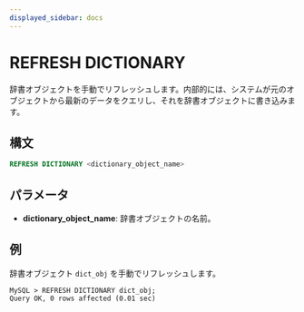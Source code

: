 ```yaml
---
displayed_sidebar: docs
---
```


# REFRESH DICTIONARY

辞書オブジェクトを手動でリフレッシュします。内部的には、システムが元のオブジェクトから最新のデータをクエリし、それを辞書オブジェクトに書き込みます。

## 構文

```SQL
REFRESH DICTIONARY <dictionary_object_name>
```

## パラメータ

- **dictionary_object_name**: 辞書オブジェクトの名前。

## 例

辞書オブジェクト `dict_obj` を手動でリフレッシュします。

```Plain
MySQL > REFRESH DICTIONARY dict_obj;
Query OK, 0 rows affected (0.01 sec)
```